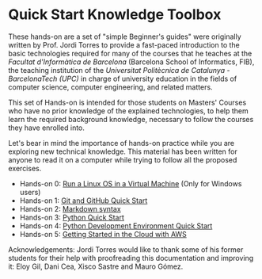 # Quick Start Knowledge Toolbox

These hands-on are a set of "simple Beginner's guides" were originally written by Prof. Jordi Torres to provide a fast-paced introduction to the basic technologies required for many of the courses that he teaches at the *Facultat d'Informàtica de Barcelona*  (Barcelona School of Informatics, FIB), the teaching institution of the *Universitat Politècnica de Catalunya - BarcelonaTech (UPC)* in charge of university education in the fields of computer science, computer engineering, and related matters.

This set of Hands-on is intended for those students on Masters' Courses who have no prior knowledge of the explained technologies, to help them learn the required background knowledge, necessary to follow the courses they have enrolled into. 

Let's bear in mind the importance of hands-on practice while you are exploring new technical knowledge. This material has been written for anyone to read it on a computer while trying to follow all the proposed exercises.

* Hands-on 0: [Run a Linux OS in a Virtual Machine](./LinuxOS-VirtualMachine.md) (Only for Windows users)
* Hands-on 1: [Git and GitHub Quick Start](./Git-Github-Quick-Start.md)
* Hands-on 2: [Markdown syntax](./Quick-Start-Markdown.md)
* Hands-on 3: [Python Quick Start](./Python-Quick-Start.md) 
* Hands-on 4: [Python Development Environment Quick Start](./Python-Development-Environment-Quick-Start.md)
* Hands-on 5: [Getting Started in the Cloud with AWS](./Quick-Start-AWS.md)


Acknowledgements: Jordi Torres would like to thank some of his former students for their help with proofreading this documentation and improving it: Eloy Gil, Dani Cea, Xisco Sastre and Mauro Gómez.
